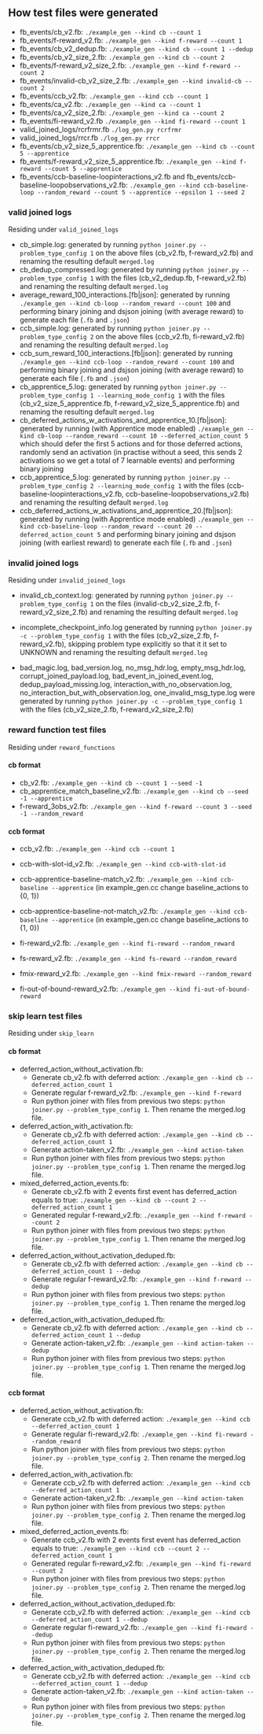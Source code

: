 ## How test files were generated

- fb_events/cb_v2.fb: `./example_gen --kind cb --count 1`
- fb_events/f-reward_v2.fb: `./example_gen --kind f-reward --count 1`
- fb_events/cb_v2_dedup.fb: `./example_gen --kind cb --count 1 --dedup`
- fb_events/cb_v2_size_2.fb: `./example_gen --kind cb --count 2`
- fb_events/f-reward_v2_size_2.fb: `./example_gen --kind f-reward --count 2`
- fb_events/invalid-cb_v2_size_2.fb: `./example_gen --kind invalid-cb --count 2`
- fb_events/ccb_v2.fb: `./example_gen --kind ccb --count 1`
- fb_events/ca_v2.fb: `./example_gen --kind ca --count 1`
- fb_events/ca_v2_size_2.fb: `./example_gen --kind ca --count 2`
- fb_events/fi-reward_v2.fb `./example_gen --kind fi-reward --count 1`
- valid_joined_logs/rcrfrmr.fb `./log_gen.py rcrfrmr`
- valid_joined_logs/rrcr.fb `./log_gen.py rrcr`
- fb_events/cb_v2_size_5_apprentice.fb: `./example_gen --kind cb --count 5 --apprentice`
- fb_events/f-reward_v2_size_5_apprentice.fb: `./example_gen --kind f-reward --count 5 --apprentice`
- fb_events/ccb-baseline-loopinteractions_v2.fb and fb_events/ccb-baseline-loopobservations_v2.fb: `./example_gen --kind ccb-baseline-loop --random_reward --count 5 --apprentice --epsilon 1 --seed 2`

### valid joined logs

Residing under `valid_joined_logs`

- cb_simple.log: generated by running `python joiner.py --problem_type_config 1` on the above files (cb_v2.fb, f-reward_v2.fb) and renaming the resulting default `merged.log`
- cb_dedup_compressed.log: generated by running `python joiner.py --problem_type_config 1` with the files (cb_v2_dedup.fb, f-reward_v2.fb) and renaming the resulting default `merged.log`
- average_reward_100_interactions.[fb|json]: generated by running `./example_gen --kind cb-loop --random_reward --count 100` and performing binary joining and dsjson joining (with average reward) to generate each file (`.fb` and `.json`)
- ccb_simple.log: generated by running `python joiner.py --problem_type_config 2` on the above files (ccb_v2.fb, fi-reward_v2.fb) and renaming the resulting default `merged.log`
- ccb_sum_reward_100_interactions.[fb|json]: generated by running `./example_gen --kind ccb-loop --random_reward --count 100` and performing binary joining and dsjson joining (with average reward) to generate each file (`.fb` and `.json`)
- cb_apprentice_5.log: generated by running `python joiner.py --problem_type_config 1 --learning_mode_config 1` with the files (cb_v2_size_5_apprentice.fb, f-reward_v2_size_5_apprentice.fb) and renaming the resulting default `merged.log`
- cb_deferred_actions_w_activations_and_apprentice_10.[fb|json]: generated by running (with Apprentice mode enabled) `./example_gen --kind cb-loop --random_reward --count 10 --deferred_action_count 5` which should defer the first 5 actions and for those deferred actions, randomly send an activation (in practise without a seed, this sends 2 activations so we get a total of 7 learnable events) and performing binary joining
- ccb_apprentice_5.log: generated by running `python joiner.py --problem_type_config 2 --learning_mode_config 1` with the files (ccb-baseline-loopinteractions_v2.fb, ccb-baseline-loopobservations_v2.fb) and renaming the resulting default `merged.log`
- ccb_deferred_actions_w_activations_and_apprentice_20.[fb|json]: generated by running (with Apprentice mode enabled) `./example_gen --kind ccb-baseline-loop --random_reward --count 20 --deferred_action_count 5` and performing binary joining and dsjson joining (with earliest reward) to generate each file (`.fb` and `.json`)

### invalid joined logs

Residing under `invalid_joined_logs`

- invalid_cb_context.log: generated by running `python joiner.py --problem_type_config 1` on the files (invalid-cb_v2_size_2.fb, f-reward_v2_size_2.fb) and renaming the resulting default `merged.log`
- incomplete_checkpoint_info.log generated by running `python joiner.py -c --problem_type_config 1` with the files (cb_v2_size_2.fb, f-reward_v2.fb), skipping problem type explicitly so that it it set to UNKNOWN and renaming the resulting default `merged.log`

- bad_magic.log, bad_version.log, no_msg_hdr.log, empty_msg_hdr.log, corrupt_joined_payload.log, bad_event_in_joined_event.log, dedup_payload_missing.log, interaction_with_no_observation.log, no_interaction_but_with_observation.log, one_invalid_msg_type.log were generated by running `python joiner.py -c --problem_type_config 1` with the files (cb_v2_size_2.fb, f-reward_v2_size_2.fb)

### reward function test files

Residing under `reward_functions`

#### cb format
- cb_v2.fb: `./example_gen --kind cb --count 1 --seed -1`
- cb_apprentice_match_baseline_v2.fb: `./example_gen --kind cb --seed -1 --apprentice`
- f-reward_3obs_v2.fb: `./example_gen --kind f-reward --count 3 --seed -1 --random_reward`

#### ccb format
- ccb_v2.fb: `./example_gen --kind ccb --count 1`
- ccb-with-slot-id_v2.fb: `./example_gen --kind ccb-with-slot-id`
- ccb-apprentice-baseline-match_v2.fb: `./example_gen --kind ccb-baseline --apprentice` (in example_gen.cc change baseline_actions to {0, 1})
- ccb-apprentice-baseline-not-match_v2.fb: `./example_gen --kind ccb-baseline --apprentice` (in example_gen.cc change baseline_actions to {1, 0})

- fi-reward_v2.fb: `./example_gen --kind fi-reward --random_reward`
- fs-reward_v2.fb: `./example_gen --kind fs-reward --random_reward`
- fmix-reward_v2.fb: `./example_gen --kind fmix-reward --random_reward`
- fi-out-of-bound-reward_v2.fb: `./example_gen --kind fi-out-of-bound-reward`

### skip learn test files

Residing under `skip_learn`

#### cb format
- deferred_action_without_activation.fb:
  - Generate cb_v2.fb with deferred action: `./example_gen --kind cb --deferred_action_count 1`
  - Generate regular f-reward_v2.fb: `./example_gen --kind f-reward`
  - Run python joiner with files from previous two steps: `python joiner.py --problem_type_config 1`. Then rename the merged.log file.
- deferred_action_with_activation.fb:
  - Generate cb_v2.fb with deferred action: `./example_gen --kind cb --deferred_action_count 1`
  - Generate action-taken_v2.fb: `./example_gen --kind action-taken`
  - Run python joiner with files from previous two steps: `python joiner.py --problem_type_config 1`. Then rename the merged.log file.
- mixed_deferred_action_events.fb:
  - Generate cb_v2.fb with 2 events first event has deferred_action equals to true: `./example_gen --kind cb --count 2 --deferred_action_count 1`
  - Generated regular f-reward_v2.fb: `./example_gen --kind f-reward --count 2`
  - Run python joiner with files from previous two steps: `python joiner.py --problem_type_config 1`. Then rename the merged.log file.
- deferred_action_without_activation_deduped.fb:
  - Generate cb_v2.fb with deferred action: `./example_gen --kind cb --deferred_action_count 1 --dedup`
  - Generate regular f-reward_v2.fb: `./example_gen --kind f-reward --dedup`
  - Run python joiner with files from previous two steps: `python joiner.py --problem_type_config 1`. Then rename the merged.log file.
- deferred_action_with_activation_deduped.fb:
  - Generate cb_v2.fb with deferred action: `./example_gen --kind cb --deferred_action_count 1 --dedup`
  - Generate action-taken_v2.fb: `./example_gen --kind action-taken --dedup`
  - Run python joiner with files from previous two steps: `python joiner.py --problem_type_config 1`. Then rename the merged.log file.

#### ccb format
- deferred_action_without_activation.fb:
  - Generate ccb_v2.fb with deferred action: `./example_gen --kind ccb --deferred_action_count 1`
  - Generate regular fi-reward_v2.fb: `./example_gen --kind fi-reward --random_reward`
  - Run python joiner with files from previous two steps: `python joiner.py --problem_type_config 2`. Then rename the merged.log file.
- deferred_action_with_activation.fb:
  - Generate ccb_v2.fb with deferred action: `./example_gen --kind ccb --deferred_action_count 1`
  - Generate action-taken_v2.fb: `./example_gen --kind action-taken`
  - Run python joiner with files from previous two steps: `python joiner.py --problem_type_config 2`. Then rename the merged.log file.
- mixed_deferred_action_events.fb:
  - Generate ccb_v2.fb with 2 events first event has deferred_action equals to true: `./example_gen --kind ccb --count 2 --deferred_action_count 1`
  - Generated regular fi-reward_v2.fb: `./example_gen --kind fi-reward --count 2`
  - Run python joiner with files from previous two steps: `python joiner.py --problem_type_config 2`. Then rename the merged.log file.
- deferred_action_without_activation_deduped.fb:
  - Generate ccb_v2.fb with deferred action: `./example_gen --kind ccb --deferred_action_count 1 --dedup`
  - Generate regular fi-reward_v2.fb: `./example_gen --kind fi-reward --dedup`
  - Run python joiner with files from previous two steps: `python joiner.py --problem_type_config 2`. Then rename the merged.log file.
- deferred_action_with_activation_deduped.fb:
  - Generate ccb_v2.fb with deferred action: `./example_gen --kind ccb --deferred_action_count 1 --dedup`
  - Generate action-taken_v2.fb: `./example_gen --kind action-taken --dedup`
  - Run python joiner with files from previous two steps: `python joiner.py --problem_type_config 2`. Then rename the merged.log file.
